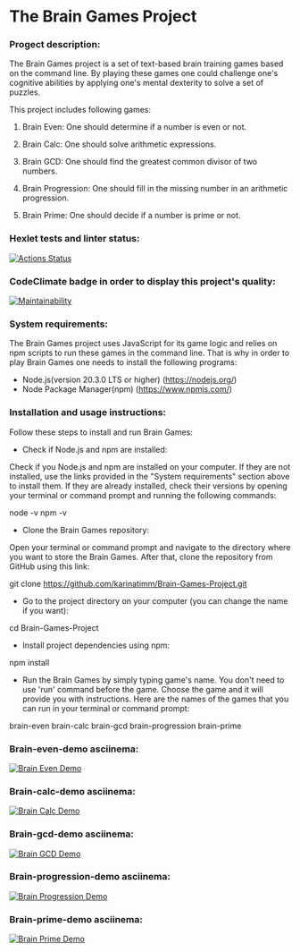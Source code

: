 # The Brain Games Project

### Progect description:

The Brain Games project is a set of text-based brain training games based on the command line. By playing these games one could challenge one's cognitive abilities by applying one's mental dexterity to solve a set of puzzles.

This project includes following games:

1. Brain Even:
   One should determine if a number is even or not.

2. Brain Calc:
   One should solve arithmetic expressions.

3. Brain GCD:
   One should find the greatest common divisor of two numbers.

4. Brain Progression:
   One should fill in the missing number in an arithmetic progression.

5. Brain Prime:
   One should decide if a number is prime or not.

### Hexlet tests and linter status:

[![Actions Status](https://github.com/karinatimm/Brain-Games-Project/actions/workflows/hexlet-check.yml/badge.svg)](https://github.com/karinatimm/Brain-Games-Project/actions)

### CodeClimate badge in order to display this project's quality:

[![Maintainability](https://api.codeclimate.com/v1/badges/779fdd66847efd96a6ec/maintainability)](https://codeclimate.com/github/karinatimm/Brain-Games-Project/maintainability)

### System requirements:

The Brain Games project uses JavaScript for its game logic and relies on npm scripts to run these games in the command line. That is why in order to play Brain Games one needs to install the following programs:

- Node.js(version 20.3.0 LTS or higher) (https://nodejs.org/)
- Node Package Manager(npm) (https://www.npmjs.com/)

### Installation and usage instructions:

Follow these steps to install and run Brain Games:

- Check if Node.js and npm are installed:

Check if you Node.js and npm are installed on your computer. If they are not installed, use the links provided in the "System requirements" section above to install them. If they are already installed, check their versions by opening your terminal or command prompt and running the following commands:

node -v
npm -v

- Clone the Brain Games repository:

Open your terminal or command prompt and navigate to the directory where you want to store the Brain Games. After that, clone the repository from GitHub using this link:

git clone https://github.com/karinatimm/Brain-Games-Project.git

- Go to the project directory on your computer (you can change the name if you want):

cd Brain-Games-Project

- Install project dependencies using npm:

npm install

- Run the Brain Games by simply typing game's name. You don't need to use 'run' command before the game. Choose the game and it will provide you with instructions. Here are the names of the games that you can run in your terminal or command prompt:

brain-even
brain-calc
brain-gcd
brain-progression
brain-prime

### Brain-even-demo asciinema:

[![Brain Even Demo](https://asciinema.org/a/bTf55dS2tLpBtUroA3GuAlgcL.svg)](https://asciinema.org/a/bTf55dS2tLpBtUroA3GuAlgcL)

### Brain-calc-demo asciinema:

[![Brain Calc Demo](https://asciinema.org/a/ZwZicf330jcnEzf1mfagJnfQX.svg)](https://asciinema.org/a/ZwZicf330jcnEzf1mfagJnfQX)

### Brain-gcd-demo asciinema:

[![Brain GCD Demo](https://asciinema.org/a/l2TOg5Eq3oC6kYtyxYtfs5Mp7.svg)](https://asciinema.org/a/l2TOg5Eq3oC6kYtyxYtfs5Mp7)

### Brain-progression-demo asciinema:

[![Brain Progression Demo](https://asciinema.org/a/G5wqwtga1EMGfSj3qxERb3jJc.svg)](https://asciinema.org/a/G5wqwtga1EMGfSj3qxERb3jJc)

### Brain-prime-demo asciinema:

[![Brain Prime Demo](https://asciinema.org/a/fj7HjF4Obas8uDVD5U0sMuLcZ.svg)](https://asciinema.org/a/fj7HjF4Obas8uDVD5U0sMuLcZ)
